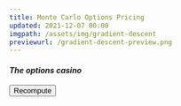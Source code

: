 ```yaml
---
title: Monte Carlo Options Pricing
updated: 2021-12-07 00:00
imgpath: /assets/img/gradient-descent
previewurl: /gradient-descent-preview.png
---
```


#### _The options casino_

<div id='plot-0'></div>

<button onclick="recompute()">Recompute</button>

<script src='https://cdn.plot.ly/plotly-2.4.2.min.js'></script>
<script src="https://cdnjs.cloudflare.com/ajax/libs/mathjs/9.5.1/math.js" integrity="sha512-AfRcJIj922x/jSJpQLnry0DYIBg6EGCtwk/MiQ6QvDlzb7kNFxH8EdqXLkaXXY3YHQS9FrSb8H7LzuLn0CZQ1A==" crossorigin="anonymous" referrerpolicy="no-referrer"></script>
<script src="/assets/js/monte-carlo-options.js" async></script>